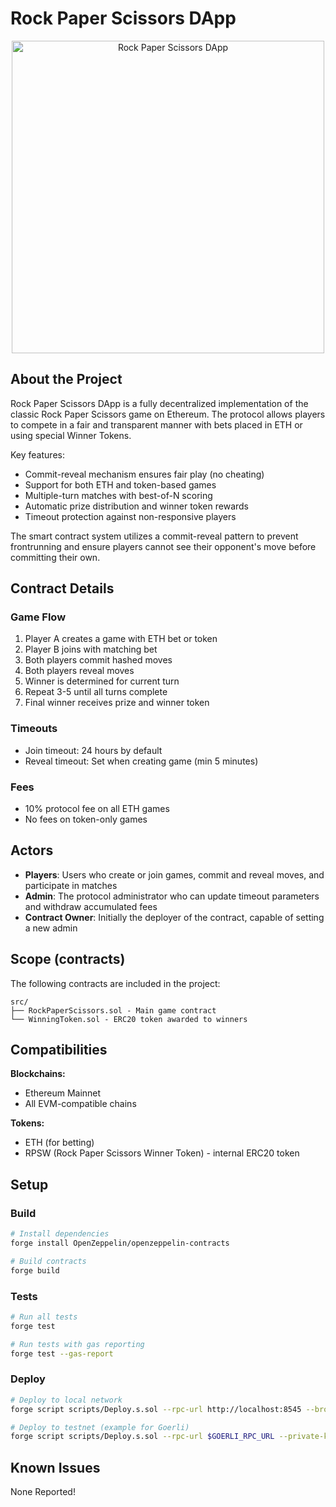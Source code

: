 # Rock Paper Scissors DApp

<p align="center">
<img src="./logo.png" width="500" alt="Rock Paper Scissors DApp">
</p>

[//]: # (contest-details-open)

## About the Project

Rock Paper Scissors DApp is a fully decentralized implementation of the classic Rock Paper Scissors game on Ethereum. The protocol allows players to compete in a fair and transparent manner with bets placed in ETH or using special Winner Tokens.

Key features:

- Commit-reveal mechanism ensures fair play (no cheating)
- Support for both ETH and token-based games
- Multiple-turn matches with best-of-N scoring
- Automatic prize distribution and winner token rewards
- Timeout protection against non-responsive players

The smart contract system utilizes a commit-reveal pattern to prevent frontrunning and ensure players cannot see their opponent's move before committing their own.

## Contract Details

### Game Flow

1. Player A creates a game with ETH bet or token
2. Player B joins with matching bet
3. Both players commit hashed moves
4. Both players reveal moves
5. Winner is determined for current turn
6. Repeat 3-5 until all turns complete
7. Final winner receives prize and winner token

### Timeouts

- Join timeout: 24 hours by default
- Reveal timeout: Set when creating game (min 5 minutes)

### Fees

- 10% protocol fee on all ETH games
- No fees on token-only games

## Actors

- **Players**: Users who create or join games, commit and reveal moves, and participate in matches
- **Admin**: The protocol administrator who can update timeout parameters and withdraw accumulated fees
- **Contract Owner**: Initially the deployer of the contract, capable of setting a new admin

[//]: # (contest-details-close)

[//]: # (scope-open)

## Scope (contracts)

The following contracts are included in the project:

```
src/
├── RockPaperScissors.sol - Main game contract
└── WinningToken.sol - ERC20 token awarded to winners
```

## Compatibilities

**Blockchains:**

- Ethereum Mainnet
- All EVM-compatible chains

**Tokens:**

- ETH (for betting)
- RPSW (Rock Paper Scissors Winner Token) - internal ERC20 token

[//]: # (scope-close)

[//]: # (getting-started-open)

## Setup

### Build

```bash
# Install dependencies
forge install OpenZeppelin/openzeppelin-contracts

# Build contracts
forge build
```

### Tests

```bash
# Run all tests
forge test

# Run tests with gas reporting
forge test --gas-report
```

### Deploy

```bash
# Deploy to local network
forge script scripts/Deploy.s.sol --rpc-url http://localhost:8545 --broadcast

# Deploy to testnet (example for Goerli)
forge script scripts/Deploy.s.sol --rpc-url $GOERLI_RPC_URL --private-key $PRIVATE_KEY --broadcast --verify --etherscan-api-key $ETHERSCAN_API_KEY
```

[//]: # (getting-started-close)

[//]: # (known-issues-open)

## Known Issues

None Reported!

[//]: # (known-issues-close)
